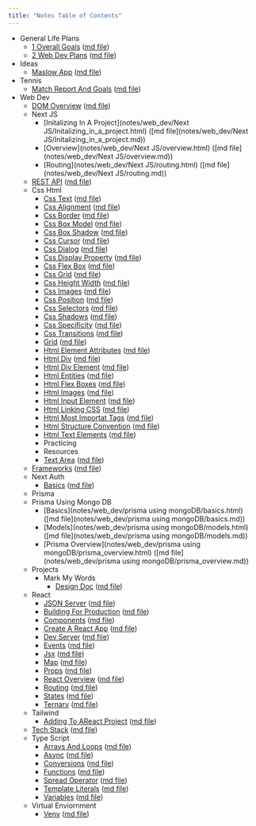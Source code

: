 ```yaml
---
title: "Notes Table of Contents"
---
```

- General Life Plans
    - [1 Overall Goals](notes/general_life_plans/1_overallGoals.html) ([md file](notes/general_life_plans/1_overallGoals.md))
    - [2 Web Dev Plans](notes/general_life_plans/2_webDevPlans.html) ([md file](notes/general_life_plans/2_webDevPlans.md))
- Ideas
    - [Maslow App](notes/ideas/maslowApp.html) ([md file](notes/ideas/maslowApp.md))
- Tennis
    - [Match Report And Goals](notes/tennis/matchReportAndGoals.html) ([md file](notes/tennis/matchReportAndGoals.md))
- Web Dev
    - [DOM Overview](notes/web_dev/DOM_overview.html) ([md file](notes/web_dev/DOM_overview.md))
    - Next JS
        - [Initalizing In A Project](notes/web_dev/Next JS/Initalizing_in_a_project.html) ([md file](notes/web_dev/Next JS/Initalizing_in_a_project.md))
        - [Overview](notes/web_dev/Next JS/overview.html) ([md file](notes/web_dev/Next JS/overview.md))
        - [Routing](notes/web_dev/Next JS/routing.html) ([md file](notes/web_dev/Next JS/routing.md))
    - [REST API](notes/web_dev/REST_API.html) ([md file](notes/web_dev/REST_API.md))
    - Css Html
        - [Css Text](notes/web_dev/css_html/css_Text.html) ([md file](notes/web_dev/css_html/css_Text.md))
        - [Css Alignment](notes/web_dev/css_html/css_alignment.html) ([md file](notes/web_dev/css_html/css_alignment.md))
        - [Css Border](notes/web_dev/css_html/css_border.html) ([md file](notes/web_dev/css_html/css_border.md))
        - [Css Box Model](notes/web_dev/css_html/css_boxModel.html) ([md file](notes/web_dev/css_html/css_boxModel.md))
        - [Css Box Shadow](notes/web_dev/css_html/css_box_shadow.html) ([md file](notes/web_dev/css_html/css_box_shadow.md))
        - [Css Cursor](notes/web_dev/css_html/css_cursor.html) ([md file](notes/web_dev/css_html/css_cursor.md))
        - [Css Dialog](notes/web_dev/css_html/css_dialog.html) ([md file](notes/web_dev/css_html/css_dialog.md))
        - [Css Display Property](notes/web_dev/css_html/css_displayProperty.html) ([md file](notes/web_dev/css_html/css_displayProperty.md))
        - [Css Flex Box](notes/web_dev/css_html/css_flexBox.html) ([md file](notes/web_dev/css_html/css_flexBox.md))
        - [Css Grid](notes/web_dev/css_html/css_grid.html) ([md file](notes/web_dev/css_html/css_grid.md))
        - [Css Height Width](notes/web_dev/css_html/css_height_width.html) ([md file](notes/web_dev/css_html/css_height_width.md))
        - [Css Images](notes/web_dev/css_html/css_images.html) ([md file](notes/web_dev/css_html/css_images.md))
        - [Css Position](notes/web_dev/css_html/css_position.html) ([md file](notes/web_dev/css_html/css_position.md))
        - [Css Selectors](notes/web_dev/css_html/css_selectors.html) ([md file](notes/web_dev/css_html/css_selectors.md))
        - [Css Shadows](notes/web_dev/css_html/css_shadows.html) ([md file](notes/web_dev/css_html/css_shadows.md))
        - [Css Specificity](notes/web_dev/css_html/css_specificity.html) ([md file](notes/web_dev/css_html/css_specificity.md))
        - [Css Transitions](notes/web_dev/css_html/css_transitions.html) ([md file](notes/web_dev/css_html/css_transitions.md))
        - [Grid](notes/web_dev/css_html/grid.html) ([md file](notes/web_dev/css_html/grid.md))
        - [Html Element Attributes](notes/web_dev/css_html/html_ElementAttributes.html) ([md file](notes/web_dev/css_html/html_ElementAttributes.md))
        - [Html Div](notes/web_dev/css_html/html_div.html) ([md file](notes/web_dev/css_html/html_div.md))
        - [Html Div Element](notes/web_dev/css_html/html_divElement.html) ([md file](notes/web_dev/css_html/html_divElement.md))
        - [Html Entities](notes/web_dev/css_html/html_entities.html) ([md file](notes/web_dev/css_html/html_entities.md))
        - [Html Flex Boxes](notes/web_dev/css_html/html_flexBoxes.html) ([md file](notes/web_dev/css_html/html_flexBoxes.md))
        - [Html Images](notes/web_dev/css_html/html_images.html) ([md file](notes/web_dev/css_html/html_images.md))
        - [Html Input Element](notes/web_dev/css_html/html_inputElement.html) ([md file](notes/web_dev/css_html/html_inputElement.md))
        - [Html Linking CSS](notes/web_dev/css_html/html_linkingCSS.html) ([md file](notes/web_dev/css_html/html_linkingCSS.md))
        - [Html Most Importat Tags](notes/web_dev/css_html/html_mostImportatTags.html) ([md file](notes/web_dev/css_html/html_mostImportatTags.md))
        - [Html Structure Convention](notes/web_dev/css_html/html_structureConvention.html) ([md file](notes/web_dev/css_html/html_structureConvention.md))
        - [Html Text Elements](notes/web_dev/css_html/html_textElements.html) ([md file](notes/web_dev/css_html/html_textElements.md))
        - Practicing
        - Resources
        - [Text Area](notes/web_dev/css_html/textArea.html) ([md file](notes/web_dev/css_html/textArea.md))
    - [Frameworks](notes/web_dev/frameworks.html) ([md file](notes/web_dev/frameworks.md))
    - Next Auth
        - [Basics](notes/web_dev/nextAuth/basics.html) ([md file](notes/web_dev/nextAuth/basics.md))
    - Prisma
    - Prisma Using Mongo DB
        - [Basics](notes/web_dev/prisma using mongoDB/basics.html) ([md file](notes/web_dev/prisma using mongoDB/basics.md))
        - [Models](notes/web_dev/prisma using mongoDB/models.html) ([md file](notes/web_dev/prisma using mongoDB/models.md))
        - [Prisma Overview](notes/web_dev/prisma using mongoDB/prisma_overview.html) ([md file](notes/web_dev/prisma using mongoDB/prisma_overview.md))
    - Projects
        - Mark My Words
            - [Design Doc](notes/web_dev/projects/markMyWords/designDoc.html) ([md file](notes/web_dev/projects/markMyWords/designDoc.md))
    - React
        - [JSON Server](notes/web_dev/react/JSON_server.html) ([md file](notes/web_dev/react/JSON_server.md))
        - [Building For Production](notes/web_dev/react/building_for_production.html) ([md file](notes/web_dev/react/building_for_production.md))
        - [Components](notes/web_dev/react/components.html) ([md file](notes/web_dev/react/components.md))
        - [Create A React App](notes/web_dev/react/create_a_react_app.html) ([md file](notes/web_dev/react/create_a_react_app.md))
        - [Dev Server](notes/web_dev/react/dev_server.html) ([md file](notes/web_dev/react/dev_server.md))
        - [Events](notes/web_dev/react/events.html) ([md file](notes/web_dev/react/events.md))
        - [Jsx](notes/web_dev/react/jsx.html) ([md file](notes/web_dev/react/jsx.md))
        - [Map](notes/web_dev/react/map.html) ([md file](notes/web_dev/react/map.md))
        - [Props](notes/web_dev/react/props.html) ([md file](notes/web_dev/react/props.md))
        - [React Overview](notes/web_dev/react/react_overview.html) ([md file](notes/web_dev/react/react_overview.md))
        - [Routing](notes/web_dev/react/routing.html) ([md file](notes/web_dev/react/routing.md))
        - [States](notes/web_dev/react/states.html) ([md file](notes/web_dev/react/states.md))
        - [Ternary](notes/web_dev/react/ternary.html) ([md file](notes/web_dev/react/ternary.md))
    - Tailwind
        - [Adding To AReact Project](notes/web_dev/tailwind/addingToAReactProject.html) ([md file](notes/web_dev/tailwind/addingToAReactProject.md))
    - [Tech Stack](notes/web_dev/techStack.html) ([md file](notes/web_dev/techStack.md))
    - Type Script
        - [Arrays And Loops](notes/web_dev/typeScript/arraysAndLoops.html) ([md file](notes/web_dev/typeScript/arraysAndLoops.md))
        - [Async](notes/web_dev/typeScript/async.html) ([md file](notes/web_dev/typeScript/async.md))
        - [Conversions](notes/web_dev/typeScript/conversions.html) ([md file](notes/web_dev/typeScript/conversions.md))
        - [Functions](notes/web_dev/typeScript/functions.html) ([md file](notes/web_dev/typeScript/functions.md))
        - [Spread Operator](notes/web_dev/typeScript/spreadOperator.html) ([md file](notes/web_dev/typeScript/spreadOperator.md))
        - [Template Literals](notes/web_dev/typeScript/template_literals.html) ([md file](notes/web_dev/typeScript/template_literals.md))
        - [Variables](notes/web_dev/typeScript/variables.html) ([md file](notes/web_dev/typeScript/variables.md))
    - Virtual Enviornment
        - [Venv](notes/web_dev/virtual_enviornment/venv.html) ([md file](notes/web_dev/virtual_enviornment/venv.md))

